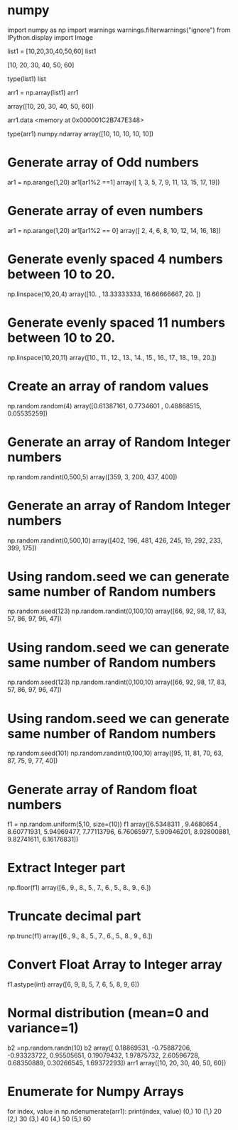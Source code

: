 # numpy
import numpy as np
import warnings
warnings.filterwarnings("ignore")
from IPython.display import Image

list1 = [10,20,30,40,50,60]
list1

[10, 20, 30, 40, 50, 60]

type(list1)
list


arr1 = np.array(list1)
arr1

array([10, 20, 30, 40, 50, 60])


arr1.data
<memory at 0x000001C2B747E348>


type(arr1)
numpy.ndarray
array([10, 10, 10, 10, 10])
# Generate array of Odd numbers
ar1 = np.arange(1,20)
ar1[ar1%2 ==1]
array([ 1,  3,  5,  7,  9, 11, 13, 15, 17, 19])
# Generate array of even numbers
ar1 = np.arange(1,20)
ar1[ar1%2 == 0]
array([ 2,  4,  6,  8, 10, 12, 14, 16, 18])
# Generate evenly spaced 4 numbers between 10 to 20.
np.linspace(10,20,4)
array([10.        , 13.33333333, 16.66666667, 20.        ])
# Generate evenly spaced 11 numbers between 10 to 20.
np.linspace(10,20,11)
array([10., 11., 12., 13., 14., 15., 16., 17., 18., 19., 20.])
# Create an array of random values
np.random.random(4)
array([0.61387161, 0.7734601 , 0.48868515, 0.05535259])
# Generate an array of Random Integer numbers
np.random.randint(0,500,5)
array([359,   3, 200, 437, 400])
# Generate an array of Random Integer numbers
np.random.randint(0,500,10)
array([402, 196, 481, 426, 245,  19, 292, 233, 399, 175])
# Using random.seed we can generate same number of Random numbers
np.random.seed(123)
np.random.randint(0,100,10)
array([66, 92, 98, 17, 83, 57, 86, 97, 96, 47])
# Using random.seed we can generate same number of Random numbers
np.random.seed(123)
np.random.randint(0,100,10)
array([66, 92, 98, 17, 83, 57, 86, 97, 96, 47])
# Using random.seed we can generate same number of Random numbers
np.random.seed(101)
np.random.randint(0,100,10)
array([95, 11, 81, 70, 63, 87, 75,  9, 77, 40])

# Generate array of Random float numbers
f1 = np.random.uniform(5,10, size=(10))
f1
array([6.5348311 , 9.4680654 , 8.60771931, 5.94969477, 7.77113796,
       6.76065977, 5.90946201, 8.92800881, 9.82741611, 6.16176831])
# Extract Integer part
np.floor(f1)
array([6., 9., 8., 5., 7., 6., 5., 8., 9., 6.])
# Truncate decimal part
np.trunc(f1)
array([6., 9., 8., 5., 7., 6., 5., 8., 9., 6.])
# Convert Float Array to Integer array
f1.astype(int)
array([6, 9, 8, 5, 7, 6, 5, 8, 9, 6])
# Normal distribution (mean=0 and variance=1)
b2 =np.random.randn(10)
b2
array([ 0.18869531, -0.75887206, -0.93323722,  0.95505651,  0.19079432,
        1.97875732,  2.60596728,  0.68350889,  0.30266545,  1.69372293])
arr1
array([10, 20, 30, 40, 50, 60])
# Enumerate for Numpy Arrays
for index, value in np.ndenumerate(arr1):
    print(index, value)
(0,) 10
(1,) 20
(2,) 30
(3,) 40
(4,) 50
(5,) 60
